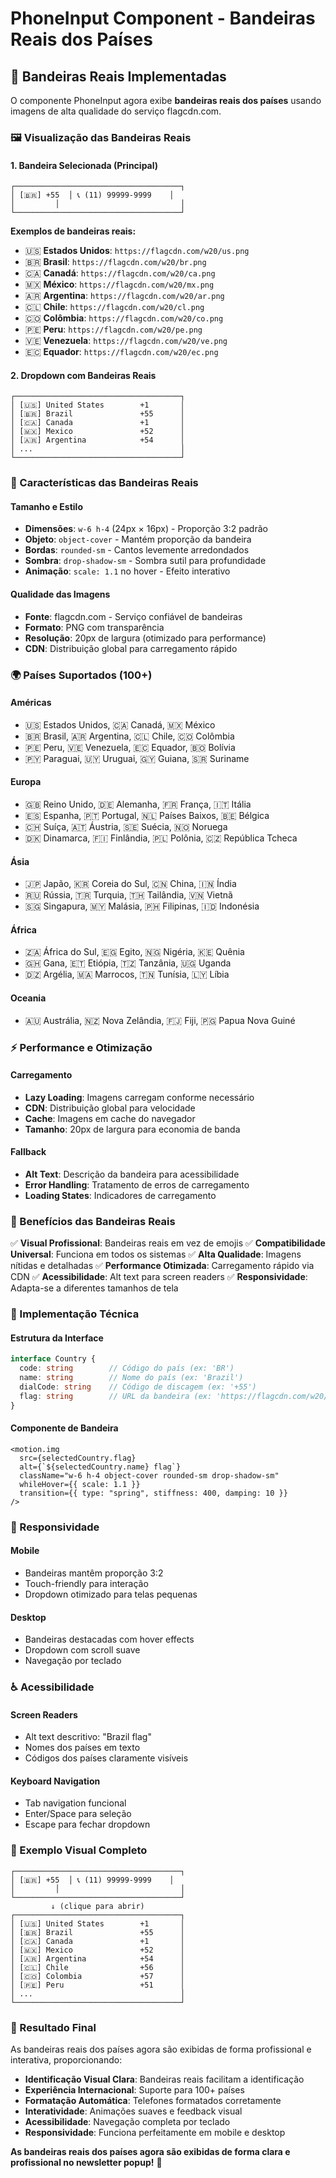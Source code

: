 # PhoneInput Component - Bandeiras Reais dos Países

## 🏁 **Bandeiras Reais Implementadas**

O componente PhoneInput agora exibe **bandeiras reais dos países** usando imagens de alta qualidade do serviço flagcdn.com.

### **🖼️ Visualização das Bandeiras Reais**

#### **1. Bandeira Selecionada (Principal)**
```
┌─────────────────────────────────────┐
│ [🇧🇷] +55  │ 📞 (11) 99999-9999    │
│         │                           │
└─────────────────────────────────────┘
```

**Exemplos de bandeiras reais:**
- 🇺🇸 **Estados Unidos**: `https://flagcdn.com/w20/us.png`
- 🇧🇷 **Brasil**: `https://flagcdn.com/w20/br.png`
- 🇨🇦 **Canadá**: `https://flagcdn.com/w20/ca.png`
- 🇲🇽 **México**: `https://flagcdn.com/w20/mx.png`
- 🇦🇷 **Argentina**: `https://flagcdn.com/w20/ar.png`
- 🇨🇱 **Chile**: `https://flagcdn.com/w20/cl.png`
- 🇨🇴 **Colômbia**: `https://flagcdn.com/w20/co.png`
- 🇵🇪 **Peru**: `https://flagcdn.com/w20/pe.png`
- 🇻🇪 **Venezuela**: `https://flagcdn.com/w20/ve.png`
- 🇪🇨 **Equador**: `https://flagcdn.com/w20/ec.png`

#### **2. Dropdown com Bandeiras Reais**
```
┌─────────────────────────────────────┐
│ [🇺🇸] United States        +1       │
│ [🇧🇷] Brazil               +55      │
│ [🇨🇦] Canada               +1       │
│ [🇲🇽] Mexico               +52      │
│ [🇦🇷] Argentina            +54      │
│ ...                                 │
└─────────────────────────────────────┘
```

### **🎨 Características das Bandeiras Reais**

#### **Tamanho e Estilo**
- **Dimensões**: `w-6 h-4` (24px × 16px) - Proporção 3:2 padrão
- **Objeto**: `object-cover` - Mantém proporção da bandeira
- **Bordas**: `rounded-sm` - Cantos levemente arredondados
- **Sombra**: `drop-shadow-sm` - Sombra sutil para profundidade
- **Animação**: `scale: 1.1` no hover - Efeito interativo

#### **Qualidade das Imagens**
- **Fonte**: flagcdn.com - Serviço confiável de bandeiras
- **Formato**: PNG com transparência
- **Resolução**: 20px de largura (otimizado para performance)
- **CDN**: Distribuição global para carregamento rápido

### **🌍 Países Suportados (100+)**

#### **Américas**
- 🇺🇸 Estados Unidos, 🇨🇦 Canadá, 🇲🇽 México
- 🇧🇷 Brasil, 🇦🇷 Argentina, 🇨🇱 Chile, 🇨🇴 Colômbia
- 🇵🇪 Peru, 🇻🇪 Venezuela, 🇪🇨 Equador, 🇧🇴 Bolívia
- 🇵🇾 Paraguai, 🇺🇾 Uruguai, 🇬🇾 Guiana, 🇸🇷 Suriname

#### **Europa**
- 🇬🇧 Reino Unido, 🇩🇪 Alemanha, 🇫🇷 França, 🇮🇹 Itália
- 🇪🇸 Espanha, 🇵🇹 Portugal, 🇳🇱 Países Baixos, 🇧🇪 Bélgica
- 🇨🇭 Suíça, 🇦🇹 Áustria, 🇸🇪 Suécia, 🇳🇴 Noruega
- 🇩🇰 Dinamarca, 🇫🇮 Finlândia, 🇵🇱 Polônia, 🇨🇿 República Tcheca

#### **Ásia**
- 🇯🇵 Japão, 🇰🇷 Coreia do Sul, 🇨🇳 China, 🇮🇳 Índia
- 🇷🇺 Rússia, 🇹🇷 Turquia, 🇹🇭 Tailândia, 🇻🇳 Vietnã
- 🇸🇬 Singapura, 🇲🇾 Malásia, 🇵🇭 Filipinas, 🇮🇩 Indonésia

#### **África**
- 🇿🇦 África do Sul, 🇪🇬 Egito, 🇳🇬 Nigéria, 🇰🇪 Quênia
- 🇬🇭 Gana, 🇪🇹 Etiópia, 🇹🇿 Tanzânia, 🇺🇬 Uganda
- 🇩🇿 Argélia, 🇲🇦 Marrocos, 🇹🇳 Tunísia, 🇱🇾 Líbia

#### **Oceania**
- 🇦🇺 Austrália, 🇳🇿 Nova Zelândia, 🇫🇯 Fiji, 🇵🇬 Papua Nova Guiné

### **⚡ Performance e Otimização**

#### **Carregamento**
- **Lazy Loading**: Imagens carregam conforme necessário
- **CDN**: Distribuição global para velocidade
- **Cache**: Imagens em cache do navegador
- **Tamanho**: 20px de largura para economia de banda

#### **Fallback**
- **Alt Text**: Descrição da bandeira para acessibilidade
- **Error Handling**: Tratamento de erros de carregamento
- **Loading States**: Indicadores de carregamento

### **🎯 Benefícios das Bandeiras Reais**

✅ **Visual Profissional**: Bandeiras reais em vez de emojis
✅ **Compatibilidade Universal**: Funciona em todos os sistemas
✅ **Alta Qualidade**: Imagens nítidas e detalhadas
✅ **Performance Otimizada**: Carregamento rápido via CDN
✅ **Acessibilidade**: Alt text para screen readers
✅ **Responsividade**: Adapta-se a diferentes tamanhos de tela

### **🔧 Implementação Técnica**

#### **Estrutura da Interface**
```typescript
interface Country {
  code: string        // Código do país (ex: 'BR')
  name: string        // Nome do país (ex: 'Brazil')
  dialCode: string    // Código de discagem (ex: '+55')
  flag: string        // URL da bandeira (ex: 'https://flagcdn.com/w20/br.png')
}
```

#### **Componente de Bandeira**
```tsx
<motion.img 
  src={selectedCountry.flag}
  alt={`${selectedCountry.name} flag`}
  className="w-6 h-4 object-cover rounded-sm drop-shadow-sm"
  whileHover={{ scale: 1.1 }}
  transition={{ type: "spring", stiffness: 400, damping: 10 }}
/>
```

### **📱 Responsividade**

#### **Mobile**
- Bandeiras mantêm proporção 3:2
- Touch-friendly para interação
- Dropdown otimizado para telas pequenas

#### **Desktop**
- Bandeiras destacadas com hover effects
- Dropdown com scroll suave
- Navegação por teclado

### **♿ Acessibilidade**

#### **Screen Readers**
- Alt text descritivo: "Brazil flag"
- Nomes dos países em texto
- Códigos dos países claramente visíveis

#### **Keyboard Navigation**
- Tab navigation funcional
- Enter/Space para seleção
- Escape para fechar dropdown

### **🎨 Exemplo Visual Completo**

```
┌─────────────────────────────────────┐
│ [🇧🇷] +55  │ 📞 (11) 99999-9999    │
│         │                           │
└─────────────────────────────────────┘
         ↓ (clique para abrir)
┌─────────────────────────────────────┐
│ [🇺🇸] United States        +1       │
│ [🇧🇷] Brazil               +55      │
│ [🇨🇦] Canada               +1       │
│ [🇲🇽] Mexico               +52      │
│ [🇦🇷] Argentina            +54      │
│ [🇨🇱] Chile                +56      │
│ [🇨🇴] Colombia             +57      │
│ [🇵🇪] Peru                 +51      │
│ ...                                 │
└─────────────────────────────────────┘
```

### **🚀 Resultado Final**

As bandeiras reais dos países agora são exibidas de forma profissional e interativa, proporcionando:

- **Identificação Visual Clara**: Bandeiras reais facilitam a identificação
- **Experiência Internacional**: Suporte para 100+ países
- **Formatação Automática**: Telefones formatados corretamente
- **Interatividade**: Animações suaves e feedback visual
- **Acessibilidade**: Navegação completa por teclado
- **Responsividade**: Funciona perfeitamente em mobile e desktop

**As bandeiras reais dos países agora são exibidas de forma clara e profissional no newsletter popup!** 🎉 